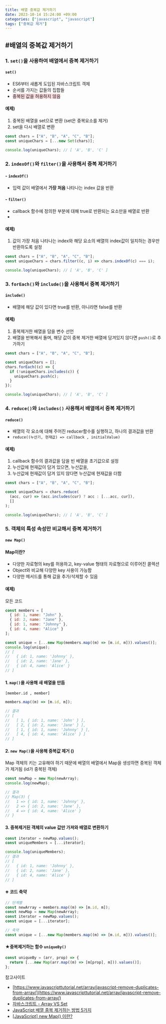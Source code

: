 ```yaml
---
title: 배열 중복값 제거하기
date: 2023-10-14 15:24:00 +09:00
categories: ["javascript", "javascript"]
tags: ["중복값 제거"]
---
```


## #배열의 중복값 제거하기

### 1. `set()`을 사용하여 배열에서 중복 제거하기

#### `set()`

- ES6부터 새롭게 도입된 자바스크립트 객체
- 순서를 가지는 값들의 집합들
- <span style="background-color:#ffdce0">중복된 값을 허용하지 않음</span>

#### 예제&#41;

1. 중복된 배열을 set으로 변환 (set은 중복요소를 제거)
2. set을 다시 배열로 변환

```js
const chars = ["A", "B", "A", "C", "B"];
const uniqueChars = [...new Set(chars)];

console.log(uniqueChars); // [ 'A', 'B', 'C' ]
```

### 2. `indexOf()`와 `filter()`을 사용해서 중복 제거하기

#### - `indexOf()`

- 입력 값이 배열에서 **가장 처음** 나타나는 index 값을 반환

#### - `filter()`

- callback 함수에 정의한 부분에 대해 true로 반환되는 요소만을 배열로 반환
-

#### 예제&#41;

1. 값이 가장 처음 나타나는 index와 해당 요소의 배열의 index값이 일치하는 경우만 반환하도록 설정

```js
const chars = ["A", "B", "A", "C", "B"];
const uniqueChars = chars.filter((c, i) => chars.indexOf(c) === i);

console.log(uniqueChars); // [ 'A', 'B', 'C' ]
```

### 3. `forEach()`와 `include()`을 사용해서 중복 제거하기

#### `include()`

- 배열에 해당 값이 있다면 true를 반환, 아니라면 false를 반환

#### 예제&#41;

1. 중복제거한 배열을 담을 변수 선언
2. 배열을 반복해서 돌며, 해당 값이 중복 제거한 배열에 담겨있지 않다면 `push()`로 추가하기

```js
const chars = ["A", "B", "A", "C", "B"];

const uniqueChars = [];
chars.forEach((c) => {
  if (!uniqueChars.includes(c)) {
    uniqueChars.push(c);
  }
});

console.log(uniqueChars); // [ 'A', 'B', 'C' ]
```

### 4. `reduce()`와 `includes()` 사용해서 배열에서 중복 제거하기

#### `reduce()`

- 배열의 각 요소에 대해 주어진 reducer함수를 실행하고, 하나의 결과값을 반환
- `reduce((누산기, 현재값) => callback , initialValue)`

#### 예제&#41;

1. callback 함수의 결과값을 담을 빈 배열을 초기값으로 설정
2. 누산값에 현재값이 담겨 있으면, 누산값을,
3. 누산값에 현재값이 담겨 있지 않다면 누산값에 현재값을 더함

```js
const chars = ["A", "B", "A", "C", "B"];

const uniqueChars = chars.reduce(
  (acc, cur) => (acc.includes(cur) ? acc : [...acc, cur]),
  []
);

console.log(uniqueChars); // [ 'A', 'B', 'C' ]
```

### 5. 객체의 특성 속성만 비교해서 중복 제거하기

#### `new Map()`

#### Map이란?

- 다양한 자료형의 key를 허용하고, key-value 형태의 자료형으로 이루어진 콜렉션
- Object와 비교해 다양한 key 사용이 가능함
- 다양한 메서드를 통해 값을 추가/삭제할 수 있음

#### 예제&#41;

모든 코드

```js
const members = [
  { id: 1, name: "John" },
  { id: 2, name: "Jane" },
  { id: 1, name: "Johnny" },
  { id: 4, name: "Alice" }
];

const unique = [...new Map(members.map((m) => [m.id, m])).values()];
console.log(unique);
// [
//   { id: 1, name: 'Johnny' },
//   { id: 2, name: 'Jane' },
//   { id: 4, name: 'Alice' }
// ]
```

#### 1. `map()`을 사용해 새 배열을 만듬

`[member.id , member]`

```js
members.map((m) => [m.id, m]);

// 결과
// [
//   [ 1, { id: 1, name: 'John' } ],
//   [ 2, { id: 2, name: 'Jane' } ],
//   [ 1, { id: 1, name: 'Johnny' } ],
//   [ 4, { id: 4, name: 'Alice' } ]
// ]
```

#### 2. `new Map()`을 사용해 중복값 제거 ()

Map 객체의 키는 고유해야 하기 때문에 배열의 배열에서 Map을 생성하면 중복된 객체가 제거됨 (id가 중복된 객체)

```js
const newMap = new Map(newArray);
console.log(newMap);

// 결과
// Map(3) {
//   1 => { id: 1, name: 'Johnny' },
//   2 => { id: 2, name: 'Jane' },
//   4 => { id: 4, name: 'Alice' }
// }
```

#### 3. 중복제거된 객체의 value 값만 가져와 배열로 변환하기

```js
const iterator = newMap.values();
const uniqueMembers = [...iterator];

console.log(uniqueMembers);
// 결과
// [
//   { id: 1, name: 'Johnny' },
//   { id: 2, name: 'Jane' },
//   { id: 4, name: 'Alice' }
// ]
```

#### ※ 코드 축약

```js
// 단계별
const newArray = members.map((m) => [m.id, m]);
const newMap = new Map(newArray);
const iterator = newMap.values();
const unique = [...iterator];

// 축약
const unique = [...new Map(members.map((m) => [m.id, m])).values()];
```

#### ★중복제거하는 함수 `uniqueBy()`

```js
const uniqueBy = (arr, prop) => {
  return [...new Map(arr.map((m) => [m[prop], m])).values()];
};
```

참고사이트

- [https://www.javascripttutorial.net/array/javascript-remove-duplicates-from-array/](https://www.javascripttutorial.net/array/javascript-remove-duplicates-from-array/)
- [자바스크립트 - Array VS Set](https://velog.io/@nittre/%EC%9E%90%EB%B0%94%EC%8A%A4%ED%81%AC%EB%A6%BD%ED%8A%B8-Array-VS-Set)
- [JavaScript 배열 중복 제거하는 방법 5가지](https://jsikim1.tistory.com/227)
- [[JavaScript] new Map() 이란?](https://velog.io/@minew1995/JavaScript-new-Map)
